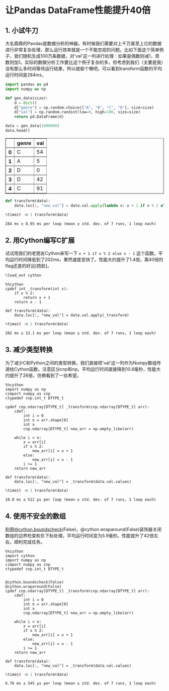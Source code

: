 # 让Pandas DataFrame性能提升40倍

## 1. 小试牛刀
大名鼎鼎的Pandas是数据分析的神器。有时候我们需要对上千万甚至上亿的数据进行非常复杂处理，那么运行效率就是一个不能忽视的问题。比如下面这个简单例子，我们随机生成100万条数据，对'val'这一列进行处理：如果是偶数则减1，奇数则加1。实际的数据分析工作要比这个例子复杂的多，但考虑到我们（主要是我）没有那么多时间等待运行结果，所以就偷个懒吧。可以看到transform函数的平均运行时间是284ms，


```python
import pandas as pd
import numpy as np

def gen_data(size):
    d = dict()
    d["genre"] = np.random.choice(["A", "B", "C", "D"], size=size)
    d["val"] = np.random.randint(low=0, high=100, size=size)
    return pd.DataFrame(d)

data = gen_data(1000000)
data.head()
```




<div>
<style scoped>
    .dataframe tbody tr th:only-of-type {
        vertical-align: middle;
    }

    .dataframe tbody tr th {
        vertical-align: top;
    }

    .dataframe thead th {
        text-align: right;
    }
</style>
<table border="1" class="dataframe">
  <thead>
    <tr style="text-align: right;">
      <th></th>
      <th>genre</th>
      <th>val</th>
    </tr>
  </thead>
  <tbody>
    <tr>
      <th>0</th>
      <td>C</td>
      <td>54</td>
    </tr>
    <tr>
      <th>1</th>
      <td>A</td>
      <td>5</td>
    </tr>
    <tr>
      <th>2</th>
      <td>D</td>
      <td>0</td>
    </tr>
    <tr>
      <th>3</th>
      <td>D</td>
      <td>42</td>
    </tr>
    <tr>
      <th>4</th>
      <td>C</td>
      <td>91</td>
    </tr>
  </tbody>
</table>
</div>




```python
def transform(data):
    data.loc[:, "new_val"] = data.val.apply(lambda x: x + 1 if x % 2 else x - 1)
```


```python
%timeit -n 1 transform(data)
```

    284 ms ± 8.95 ms per loop (mean ± std. dev. of 7 runs, 1 loop each)


## 2. 用Cython编写C扩展
试试用我们的老朋友Cython来写一下 `x + 1 if x % 2 else x - 1` 这个函数。平均运行时间降低到了202ms，果然速度变快了。性能大约提升了1.4倍，离40倍的flag还差的好远[捂脸]。


```python
%load_ext cython
```


```cython
%%cython
cpdef int _transform(int x):
    if x % 2:
        return x + 1
    return x - 1

def transform(data):
    data.loc[:, "new_val"] = data.val.apply(_transform)
```


```python
%timeit -n 1 transform(data)
```

    202 ms ± 13.1 ms per loop (mean ± std. dev. of 7 runs, 1 loop each)


## 3. 减少类型转换
为了减少C和Python之间的类型转换，我们直接把'val'这一列作为Numpy数组传递给Cython函数，注意区分cnp和np。平均运行时间直接降到10.8毫秒，性能大约提升了26倍，仿佛看到了一丝希望。


```cython
%%cython
import numpy as np
cimport numpy as cnp
ctypedef cnp.int_t DTYPE_t

cpdef cnp.ndarray[DTYPE_t] _transform(cnp.ndarray[DTYPE_t] arr):
    cdef:
        int i = 0
        int n = arr.shape[0]
        int x
        cnp.ndarray[DTYPE_t] new_arr = np.empty_like(arr)

    while i < n:
        x = arr[i]
        if x % 2:
            new_arr[i] = x + 1
        else:
            new_arr[i] = x - 1
        i += 1
    return new_arr

def transform(data):
    data.loc[:, "new_val"] = _transform(data.val.values)
```


```python
%timeit -n 1 transform(data)
```

    10.8 ms ± 512 µs per loop (mean ± std. dev. of 7 runs, 1 loop each)


## 4. 使用不安全的数组
利用@cython.boundscheck(False)，@cython.wraparound(False)装饰器关闭数组的边界检查和负下标处理，平均运行时间变为5.9毫秒。性能提升了42倍左右，顺利完成任务。


```cython
%%cython
import cython
import numpy as np
cimport numpy as cnp
ctypedef cnp.int_t DTYPE_t


@cython.boundscheck(False)
@cython.wraparound(False)
cpdef cnp.ndarray[DTYPE_t] _transform(cnp.ndarray[DTYPE_t] arr):
    cdef:
        int i = 0
        int n = arr.shape[0]
        int x
        cnp.ndarray[DTYPE_t] new_arr = np.empty_like(arr)

    while i < n:
        x = arr[i]
        if x % 2:
            new_arr[i] = x + 1
        else:
            new_arr[i] = x - 1
        i += 1
    return new_arr

def transform(data):
    data.loc[:, "new_val"] = _transform(data.val.values)
```


```python
%timeit -n 1 transform(data)
```

    6.76 ms ± 545 µs per loop (mean ± std. dev. of 7 runs, 1 loop each)

